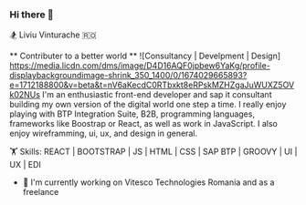### Hi there 👋

🏂 Liviu Vinturache 🇷🇴

** Contributer to a better world **
![Consultancy | Develpment | Design]
https://media.licdn.com/dms/image/D4D16AQF0jpbew6YaKg/profile-displaybackgroundimage-shrink_350_1400/0/1674029665893?e=1712188800&v=beta&t=nV6aKecdC0RTbxkt8eRPskMZHZgaJuWUXZ5OVk02NUs
I'm an enthusiastic front-end developer and sap it consultant building my own version of the digital world one step a time. I really enjoy playing with BTP Integration Suite, B2B, programming languages, frameworks like Boostrap or React, as well as work in JavaScript.
I also enjoy wireframming, ui, ux, and design in general.

🏋️ Skills: REACT | BOOTSTRAP | JS | HTML | CSS | SAP BTP | GROOVY | UI | UX | EDI

- 💼 I'm currently working on Vitesco Technologies Romania and as a freelance
